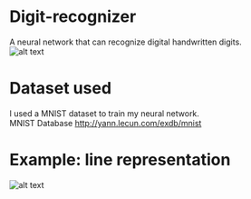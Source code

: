 # Digit-recognizer

A neural network that can recognize digital handwritten digits. <br>![alt text](https://imgur.com/SYCpFCj.png)

# Dataset used

I used a MNIST dataset to train my neural network. <br/>MNIST Database http://yann.lecun.com/exdb/mnist

# Example: line representation

![alt text](https://imgur.com/6zl8URq.png)
